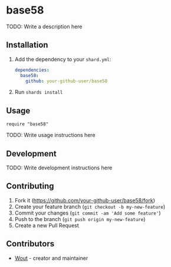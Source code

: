 # base58

TODO: Write a description here

## Installation

1. Add the dependency to your `shard.yml`:

   ```yaml
   dependencies:
     base58:
       github: your-github-user/base58
   ```

2. Run `shards install`

## Usage

```crystal
require "base58"
```

TODO: Write usage instructions here

## Development

TODO: Write development instructions here

## Contributing

1. Fork it (<https://github.com/your-github-user/base58/fork>)
2. Create your feature branch (`git checkout -b my-new-feature`)
3. Commit your changes (`git commit -am 'Add some feature'`)
4. Push to the branch (`git push origin my-new-feature`)
5. Create a new Pull Request

## Contributors

- [Wout](https://github.com/your-github-user) - creator and maintainer

